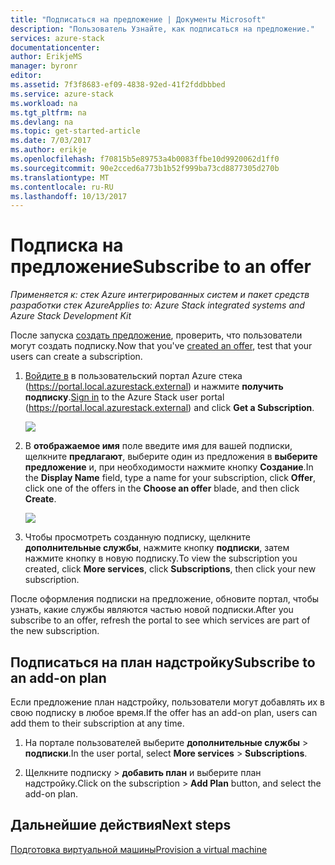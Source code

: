 ```yaml
---
title: "Подписаться на предложение | Документы Microsoft"
description: "Пользователь Узнайте, как подписаться на предложение."
services: azure-stack
documentationcenter: 
author: ErikjeMS
manager: byronr
editor: 
ms.assetid: 7f3f8683-ef09-4838-92ed-41f2fddbbbed
ms.service: azure-stack
ms.workload: na
ms.tgt_pltfrm: na
ms.devlang: na
ms.topic: get-started-article
ms.date: 7/03/2017
ms.author: erikje
ms.openlocfilehash: f70815b5e89753a4b0083ffbe10d9920062d1ff0
ms.sourcegitcommit: 90e2cced6a773b1b52f999ba73cd8877305d270b
ms.translationtype: MT
ms.contentlocale: ru-RU
ms.lasthandoff: 10/13/2017
---
```

# <a name="subscribe-to-an-offer"></a><span data-ttu-id="60edf-103">Подписка на предложение</span><span class="sxs-lookup"><span data-stu-id="60edf-103">Subscribe to an offer</span></span>

<span data-ttu-id="60edf-104">*Применяется к: стек Azure интегрированных систем и пакет средств разработки стек Azure*</span><span class="sxs-lookup"><span data-stu-id="60edf-104">*Applies to: Azure Stack integrated systems and Azure Stack Development Kit*</span></span>

<span data-ttu-id="60edf-105">После запуска [создать предложение](azure-stack-create-offer.md), проверить, что пользователи могут создать подписку.</span><span class="sxs-lookup"><span data-stu-id="60edf-105">Now that you've [created an offer](azure-stack-create-offer.md), test that your users can create a subscription.</span></span>

1. <span data-ttu-id="60edf-106">[Войдите в](azure-stack-connect-azure-stack.md) в пользовательский портал Azure стека (https://portal.local.azurestack.external) и нажмите **получить подписку**.</span><span class="sxs-lookup"><span data-stu-id="60edf-106">[Sign in](azure-stack-connect-azure-stack.md) to the Azure Stack user portal (https://portal.local.azurestack.external) and click **Get a Subscription**.</span></span>

   ![](media/azure-stack-subscribe-plan-provision-vm/image01.png)
2. <span data-ttu-id="60edf-107">В **отображаемое имя** поле введите имя для вашей подписки, щелкните **предлагают**, выберите один из предложения в **выберите предложение** и, при необходимости нажмите кнопку  **Создание**.</span><span class="sxs-lookup"><span data-stu-id="60edf-107">In the **Display Name** field, type a name for your subscription, click **Offer**, click one of the offers in the **Choose an offer** blade, and then click **Create**.</span></span>

   ![](media/azure-stack-subscribe-plan-provision-vm/image02.png)
3. <span data-ttu-id="60edf-108">Чтобы просмотреть созданную подписку, щелкните **дополнительные службы**, нажмите кнопку **подписки**, затем нажмите кнопку в новую подписку.</span><span class="sxs-lookup"><span data-stu-id="60edf-108">To view the subscription you created, click **More services**, click **Subscriptions**, then click your new subscription.</span></span>  

<span data-ttu-id="60edf-109">После оформления подписки на предложение, обновите портал, чтобы узнать, какие службы являются частью новой подписки.</span><span class="sxs-lookup"><span data-stu-id="60edf-109">After you subscribe to an offer, refresh the portal to see which services are part of the new subscription.</span></span>

## <a name="subscribe-to-an-add-on-plan"></a><span data-ttu-id="60edf-110">Подписаться на план надстройку</span><span class="sxs-lookup"><span data-stu-id="60edf-110">Subscribe to an add-on plan</span></span>
<span data-ttu-id="60edf-111">Если предложение план надстройку, пользователи могут добавлять их в свою подписку в любое время.</span><span class="sxs-lookup"><span data-stu-id="60edf-111">If the offer has an add-on plan, users can add them to their subscription at any time.</span></span>  

1. <span data-ttu-id="60edf-112">На портале пользователей выберите **дополнительные службы** > **подписки**.</span><span class="sxs-lookup"><span data-stu-id="60edf-112">In the user portal, select **More services** > **Subscriptions**.</span></span>

2. <span data-ttu-id="60edf-113">Щелкните подписку > **добавить план** и выберите план надстройку.</span><span class="sxs-lookup"><span data-stu-id="60edf-113">Click on the subscription > **Add Plan** button, and select the add-on plan.</span></span>



## <a name="next-steps"></a><span data-ttu-id="60edf-114">Дальнейшие действия</span><span class="sxs-lookup"><span data-stu-id="60edf-114">Next steps</span></span>
[<span data-ttu-id="60edf-115">Подготовка виртуальной машины</span><span class="sxs-lookup"><span data-stu-id="60edf-115">Provision a virtual machine</span></span>](azure-stack-provision-vm.md)
